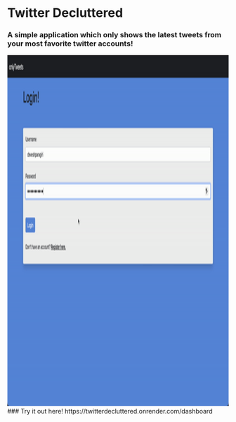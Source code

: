 # Twitter Decluttered
### A simple application which only shows the latest tweets from your most favorite twitter accounts!
<img src="assets/decluttered.gif" width="1000" height="800" />
### Try it out here! https://twitterdecluttered.onrender.com/dashboard
